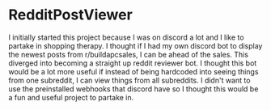 # RedditPostViewer
I initially started this project because I was on discord a lot and I like to partake in shopping therapy. I thought if I had my own discord bot to display the newest posts from r/buildapcsales, I can be ahead of the sales. This diverged into becoming a straight up reddit reviewer bot. I thought this bot would be a lot more useful if instead of being hardcoded into seeing things from one subreddit, I can view things from all subreddits. I didn't want to use the preinstalled webhooks that discord have so I thought this would be a fun and useful project to partake in.
